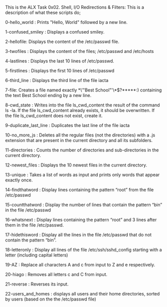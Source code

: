 This is the ALX Task 0x02. Shell, I/O Redirections & Filters:
This is a description of what these scripts do;

0-hello_world : Prints "Hello, World" followed by a new line.

1-confused_smiley : Displays a confused smiley.

2-hellofile: Displays the content of the /etc/passwd file.

3-twofiles : Displays the content of the files; /etc/passwd and /etc/hosts

4-lastlines : Displays the last 10 lines of /etc/passwd.

5-firstlines : Displays the first 10 lines of /etc/passwd

6-third_line : Displays the third line of the file iacta

7-file: Creates a file named exactly \*\\'"Best School"\'\\*$\?\*\*\*\*\*:) containing the text Best School ending by a new line.

8-cwd_state : Writes into the file ls_cwd_content the result of the command ls -la. If the file ls_cwd_content already exists, it should be overwritten. If the file ls_cwd_content does not exist, create it.

9-duplicate_last_line : Duplicates the last line of the file iacta

10-no_more_js : Deletes all the regular files (not the directories) with a .js extension that are present in the current directory and all its subfolders.

11-directories : Counts the number of directories and sub-directories in the current directory.

12-newest_files : Displays the 10 newest files in the current directory.

13-unique : Takes a list of words as input and prints only words that appear exactly once.

14-findthatword : Display lines containing the pattern “root” from the file /etc/passwd

15-countthatword : Display the number of lines that contain the pattern “bin” in the file /etc/passwd

16-whatsnext : Display lines containing the pattern “root” and 3 lines after them in the file /etc/passwd.

17-hidethisword : Display all the lines in the file /etc/passwd that do not contain the pattern “bin”.

18-letteronly : Display all lines of the file /etc/ssh/sshd_config starting with a letter (including capital letters)

19-AZ : Replace all characters A and c from input to Z and e respectively.

20-hiago : Removes all letters c and C from input.

21-reverse : Reverses its input.

22-users_and_homes : displays all users and their home directories, sorted by users (based on the the /etc/passwd file)
